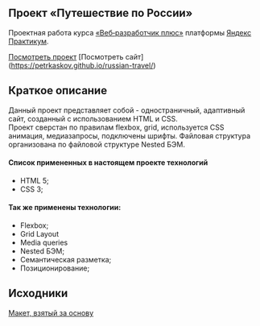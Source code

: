## Проект «Путешествие по России»

Проектная работа курса [«Веб‑разработчик плюс»](https://practicum.yandex.ru/web/ 
"Курс «Веб‑разработчик плюс» — Яндекс Практикум") платформы [Яндекс Практикум](https://practicum.yandex.ru/ "Яндекс Практикум").   

[Посмотреть проект](https://github.com/PetrKaskov/russian-travel)
[Посмотреть сайт] (https://petrkaskov.github.io/russian-travel/)
## Краткое описание
Данный проект представляет собой - одностраничный, адаптивный сайт, созданный с использованием HTML и CSS.   
Проект сверстан по правилам flexbox, grid, используется CSS анимация, медиазапросы, подключены шрифты. 
Файловая структура организована по файловой структуре Nested БЭМ.   
#### Список примененных в настоящем проекте технологий
  * HTML 5;
  * CSS 3;
#### Так же применены технологии:
  * Flexbox;
  * Grid Layout
  * Media queries
  * Nested БЭМ;
  * Семантическая разметка;
  * Позиционирование;

## Исходники
[Макет, взятый за основу](https://www.figma.com/file/5S2WSbEFL6awjVWJ0NWL8Q/Sprint-3_-Russia-_-desktop-mobile?node-id=28503%3A0)